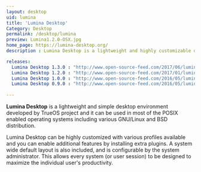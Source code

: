 ```yaml
---
layout: desktop
uid: lumina
title: 'Lumina Desktop'
Category: Desktop
permalink: /desktop/lumina
preview: Lumina1.2.0-OSX.jpg
home_page: https://lumina-desktop.org/
description : Lumina Desktop is a lightweight and highly customizable desktop environment developed by TrueOS project, and is compatible with most of the POSIX enabled systems. Stories and updates on Lumina Desktop.

releases:
  Lumina Desktop 1.3.0 : "http://www.open-source-feed.com/2017/06/lumina-desktop-130-released-with-new.html"
  Lumina Desktop 1.2.0 : "http://www.open-source-feed.com/2017/01/lumina-desktop-120-released-prime-focus.html"
  Lumina Desktop 1.0.0 : "http://www.open-source-feed.com/2016/05/lumina-desktop-090-released-with.html"
  Lumina Desktop 0.9.0 : "http://www.open-source-feed.com/2016/05/lumina-desktop-090-released-with.html"
 
---
```


**Lumina Desktop** is a lightweight and simple desktop environment developed by TrueOS project and it can be used in most of the POSIX enabled operating systems including various GNU/Linux and BSD distribution.

Lumina Desktop can be highly customized with various profiles available and you can enable additional features by installing extra plugins. A system wide default layout is also included, and is configurable by the system administrator. This allows every system (or user session) to be designed to maximize the individual user's productivity. 
